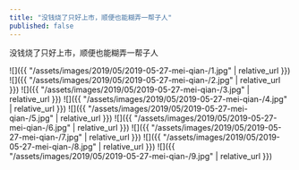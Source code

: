 ```yaml
---
title: "没钱烧了只好上市，顺便也能糊弄一帮子人"
published: false
---
```

没钱烧了只好上市，顺便也能糊弄一帮子人



![]({{ "/assets/images/2019/05/2019-05-27-mei-qian-/1.jpg" | relative_url }})
![]({{ "/assets/images/2019/05/2019-05-27-mei-qian-/2.jpg" | relative_url }})
![]({{ "/assets/images/2019/05/2019-05-27-mei-qian-/3.jpg" | relative_url }})
![]({{ "/assets/images/2019/05/2019-05-27-mei-qian-/4.jpg" | relative_url }})
![]({{ "/assets/images/2019/05/2019-05-27-mei-qian-/5.jpg" | relative_url }})
![]({{ "/assets/images/2019/05/2019-05-27-mei-qian-/6.jpg" | relative_url }})
![]({{ "/assets/images/2019/05/2019-05-27-mei-qian-/7.jpg" | relative_url }})
![]({{ "/assets/images/2019/05/2019-05-27-mei-qian-/8.jpg" | relative_url }})
![]({{ "/assets/images/2019/05/2019-05-27-mei-qian-/9.jpg" | relative_url }})
